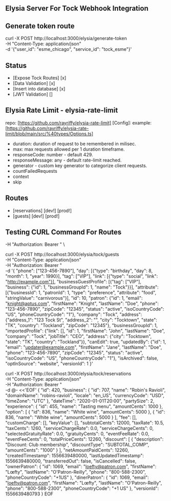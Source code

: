 ## Elysia Server For Tock Webhook Integration

## Generate token route

curl -X POST http://localhost:3000/elysia/generate-token \
-H "Content-Type: application/json" \
-d '{"user_id": "esme_chicago", "service_id": "tock_esme"}'

## Status

- [Expose Tock Routes] [x]
- [Data Validation] [x]
- [Insert into database] [x]
- [JWT Validation] []

## Elysia Rate Limit - elysia-rate-limit

repo: [https://github.com/rayriffy/elysia-rate-limit]
[Config]:
example: [https://github.com/rayriffy/elysia-rate-limit/blob/main/src/%40types/Options.ts]

- duration: duration of request to be remembered in milisec.
- max: max requests allowed per 1 duration timeframe.
- responseCode: number - default 429.
- responseMessage: any - default rate-limit reached.
- generator - custom key generator to categorize client requests.
- countFailedRequests
- context
- skip

## Routes

- [reservations] [dev!] [prod!]
- [guests] [dev!] [prod!]

## Testing CURL Command For Routes

<!-- With JWT Header -->

-H "Authorization: Bearer " \

<!-- Guests -->

curl -X POST http://localhost:3000/elysia/tock/guests \
-H "Content-Type: application/json" \
-H "Authorization: Bearer " \
-d '{
"phone": ["123-456-7890"],
"day": [{"type": "birthday", "day": 8, "month": 1, "year": 1990}],
"tag": ["VIP"],
"link": [{"type": "social", "link": "http://example.com"}],
"businessGuestProfile": [{"tag": ["VIP"], "business": {"id": 1, "businessGroupId": 1, "name": "Tock"}}],
"attribute": [{"businessId": 1, "patronId": 1, "type": "preference", "attribute": "food", "stringValue": "carnivorous"}],
"id": 10,
"patron": {"id": 1, "email": "knight@aptus.com", "firstName": "Knight", "lastName": "Doe", "phone": "123-456-7890", "zipCode": "12345", "status": "active", "isoCountryCode": "US", "phoneCountryCode": "1"},
"company": "Tock",
"address": {"address_1": "123 Tock St", "address_2": "", "city": "Tocktown", "state": "TK", "country": "Tockland", "zipCode": "12345"},
"businessGroupId": 1,
"importedProfile": {"link": [], "id": 1, "firstName": "John", "lastName": "Doe", "company": "Tock", "jobTitle": "CEO", "address": {"city": "Tocktown", "state": "TK", "country": "Tockland"}},
"canEdit": true,
"updatedBy": {"id": 1, "email": "updater@example.com", "firstName": "Jane", "lastName": "Doe", "phone": "123-456-7890", "zipCode": "12345", "status": "active", "isoCountryCode": "US", "phoneCountryCode": "1"},
"isArchived": false,
"optInSource": "website",
"versionId": 1
}'

<!-- Reservations -->
<!-- Using EOF to scape error for json structure because of special charactes like "Robin's" apos -->

curl -X POST http://localhost:3000/elysia/tock/reservations \
-H "Content-Type: application/json" \
-H "Authorization: Bearer " \
-d @- <<'EOF'
{
"id": 420,
"business": {
"id": 707,
"name": "Robin's Ravioli",
"domainName": "robins-ravioli",
"locale": "en_US",
"currencyCode": "USD",
"timeZone": "UTC"
},
"dateTime": "2020-01-01T20:00",
"partySize": 2,
"experience": {
"id": 455,
"name": "Tasting menu",
"amountCents": 1000
},
"option": [
{
"id": 836,
"name": "White wine",
"amountCents": 5000
},
{
"id": 836,
"name": "White wine",
"amountCents": 5000
}
],
"fee": [],
"customCharge": [],
"keyValue": [],
"subtotalCents": 12000,
"taxRate": 10.5,
"taxCents": 1260,
"serviceChargeRate": 0.0,
"serviceChargeCents": 0,
"selectedGratuityRate": 0.0,
"gratuityCents": 0,
"eventFeeRate": 0.0,
"eventFeeCents": 0,
"totalPriceCents": 12260,
"discount": [
{
"description": "Discount: Club membership",
"discountType": "SUBTOTAL_COMP",
"amountCents": "1000"
}
],
"netAmountPaidCents": 12260,
"createdTimestamp": 1556639480000,
"lastUpdatedTimestamp": 1556639480000,
"transferredOut": false,
"isCancelled": false,
"ownerPatron": {
"id": 1069,
"email": "loefty@patron.com",
"firstName": "Lœfty",
"lastName": "O'Patron-Reilly",
"phone": "800-588-2300",
"phoneCountryCode": "+1US"
},
"dinerPatron": {
"id": 1069,
"email": "loefty@patron.com",
"firstName": "Lœfty",
"lastName": "O'Patron-Reilly",
"phone": "800-588-2300",
"phoneCountryCode": "+1 US"
},
"versionId": 1556639480793
}
EOF
